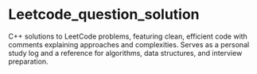 # Leetcode_question_solution
C++ solutions to LeetCode problems, featuring clean, efficient code with comments explaining approaches and complexities. Serves as a personal study log and a reference for algorithms, data structures, and interview preparation.
